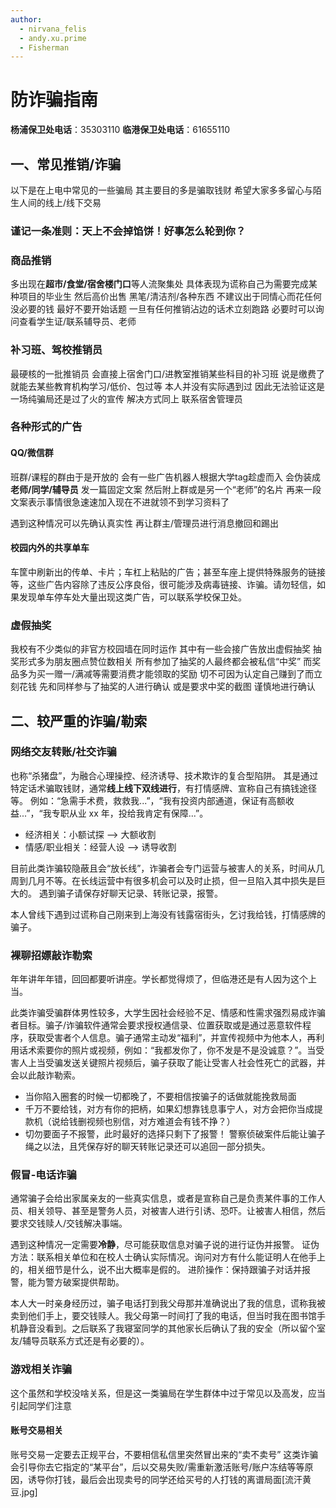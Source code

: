 ```yaml
---
author: 
  - nirvana_felis
  - andy.xu.prime
  - Fisherman
---
```


# 防诈骗指南

**杨浦保卫处电话**：35303110
**临港保卫处电话**：61655110

## 一、常见推销/诈骗

以下是在上电中常见的一些骗局 其主要目的多是骗取钱财 希望大家多多留心与陌生人间的线上/线下交易
### 谨记一条准则：**天上不会掉馅饼！好事怎么轮到你？**

### 商品推销

多出现在**超市/食堂/宿舍楼门口**等人流聚集处 具体表现为谎称自己为需要完成某种项目的毕业生  然后高价出售 黑笔/清洁剂/各种东西 
不建议出于同情心而花任何没必要的钱 最好不要开始话题 一旦有任何推销沾边的话术立刻跑路 必要时可以询问查看学生证/联系辅导员、老师 

### 补习班、驾校推销员

最硬核的一批推销员 会直接上宿舍门口/进教室推销某些科目的补习班 说是缴费了就能去某些教育机构学习/低价、包过等 本人并没有实际遇到过 因此无法验证这是一场纯骗局还是过了火的宣传 
解决方式同上 联系宿舍管理员

### 各种形式的广告

#### QQ/微信群
班群/课程的群由于是开放的 会有一些广告机器人根据大学tag趁虚而入 会伪装成**老师/同学/辅导员** 发一篇固定文案 然后附上群或是另一个“老师”的名片 再来一段文案表示事情很急速速加入现在不进就领不到学习资料了 

遇到这种情况可以先确认真实性 再让群主/管理员进行消息撤回和踢出

#### 校园内外的共享单车
车筐中刷新出的传单、卡片；车杠上粘贴的广告；甚至车座上提供特殊服务的链接等，这些广告内容除了违反公序良俗，很可能涉及病毒链接、诈骗。请勿轻信，如果发现单车停车处大量出现这类广告，可以联系学校保卫处。

### 虚假抽奖

我校有不少类似的非官方校园墙在同时运作 其中有一些会接广告放出虚假抽奖 抽奖形式多为朋友圈点赞位数相关 所有参加了抽奖的人最终都会被私信“中奖” 而奖品多为买一赠一/满减等需要消费才能领取的奖励
切不可因为认定自己赚到了而立刻花钱 先和同样参与了抽奖的人进行确认 或是要求中奖的截图 谨慎地进行确认

## 二、较严重的诈骗/勒索

### 网络交友转账/社交诈骗

也称“杀猪盘”，为融合心理操控、经济诱导、技术欺诈的复合型陷阱。
其是通过特定话术骗取钱财，通常**线上线下双线进行**，有打情感牌、宣称自己有搞钱途径等。
例如：“急需手术费，救救我...”，“我有投资内部通道，保证有高额收益...”，“我专职从业 xx 年，投给我肯定有保障...”。

- 经济相关：小额试探 --> 大额收割
- 情感/职业相关：经营人设 --> 诱导收割

目前此类诈骗较隐蔽且会“放长线”，诈骗者会专门运营与被害人的关系，时间从几周到几月不等。在长线运营中有很多机会可以及时止损，但一旦陷入其中损失是巨大的。
遇到骗子请保存好聊天记录、转账记录，报警。

本人曾线下遇到过谎称自己刚来到上海没有钱露宿街头，乞讨我给钱，打情感牌的骗子。

### 裸聊招嫖敲诈勒索

年年讲年年错，回回都要听讲座。学长都觉得烦了，但临港还是有人因为这个上当。

此类诈骗受骗群体男性较多，大学生因社会经验不足、情感和性需求强烈易成诈骗者目标。骗子/诈骗软件通常会要求授权通信录、位置获取或是通过恶意软件程序，获取受害者个人信息。骗子通常主动发“福利”，并宣传视频中为他本人，再利用话术索要你的照片或视频，例如：“我都发你了，你不发是不是没诚意？”。当受害人上当受骗发送关键照片视频后，骗子获取了能让受害人社会性死亡的武器，并会以此敲诈勒索。

- 当你陷入圈套的时候一切都晚了，不要相信按骗子的话做就能挽救局面
- 千万不要给钱，对方有你的把柄，如果幻想靠钱息事宁人，对方会把你当成提款机（说给钱删视频也别信，对方难道会有钱不挣？）
- 切勿要面子不报警，此时最好的选择只剩下了报警！ 警察侦破案件后能让骗子绳之以法，且凭保存好的聊天转账记录还可以追回一部分损失。

### 假冒-电话诈骗

通常骗子会给出家属亲友的一些真实信息，或者是宣称自己是负责某件事的工作人员、相关领导、甚至是警务人员，对被害人进行引诱、恐吓。让被害人相信，然后要求交钱赎人/交钱解决事端。

遇到这种情况一定需要**冷静**，尽可能获取信息对骗子说的进行证伪并报警。
证伪方法：联系相关单位和在校人士确认实际情况。询问对方有什么能证明人在他手上的，相关细节是什么，说不出大概率是假的。
进阶操作：保持跟骗子对话并报警，能为警方破案提供帮助。

本人大一时亲身经历过，骗子电话打到我父母那并准确说出了我的信息，谎称我被卖到他们手上，要交钱赎人。我父母第一时间打了我的电话，但当时我在图书馆手机静音没看到。之后联系了我寝室同学的其他家长后确认了我的安全（所以留个室友/辅导员联系方式还是有必要的）。

### 游戏相关诈骗

这个虽然和学校没啥关系，但是这一类骗局在学生群体中过于常见以及高发，应当引起同学们注意
#### 账号交易相关
账号交易一定要去正规平台，不要相信私信里突然冒出来的“卖不卖号” 这类诈骗会引导你去它指定的“某平台”，后以交易失败/需重新激活账号/账户冻结等等原因，诱导你打钱，最后会出现卖号的同学还给买号的人打钱的离谱局面[流汗黄豆.jpg]

